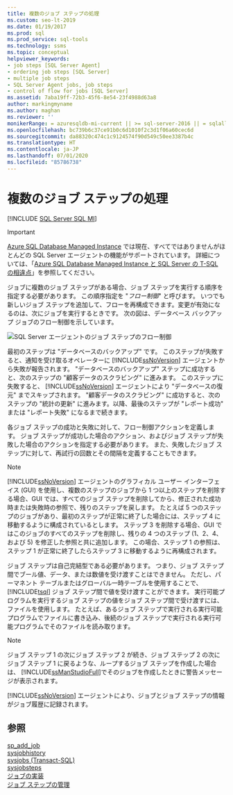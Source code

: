 ```yaml
---
title: 複数のジョブ ステップの処理
ms.custom: seo-lt-2019
ms.date: 01/19/2017
ms.prod: sql
ms.prod_service: sql-tools
ms.technology: ssms
ms.topic: conceptual
helpviewer_keywords:
- job steps [SQL Server Agent]
- ordering job steps [SQL Server]
- multiple job steps
- SQL Server Agent jobs, job steps
- control of flow for jobs [SQL Server]
ms.assetid: 7aba19ff-72b3-45f6-8e54-23f4988d63a8
author: markingmyname
ms.author: maghan
ms.reviewer: ''
monikerRange: = azuresqldb-mi-current || >= sql-server-2016 || = sqlallproducts-allversions
ms.openlocfilehash: bc739b6c37ce91b0c6d1010f2c3d1f06a60cec6d
ms.sourcegitcommit: da88320c474c1c9124574f90d549c50ee3387b4c
ms.translationtype: HT
ms.contentlocale: ja-JP
ms.lasthandoff: 07/01/2020
ms.locfileid: "85786738"
---
```

# <a name="handle-multiple-job-steps"></a>複数のジョブ ステップの処理
[!INCLUDE [SQL Server SQL MI](../../includes/applies-to-version/sql-asdbmi.md)]

> [!IMPORTANT]  
> [Azure SQL Database Managed Instance](https://docs.microsoft.com/azure/sql-database/sql-database-managed-instance) では現在、すべてではありませんがほとんどの SQL Server エージェントの機能がサポートされています。 詳細については、「[Azure SQL Database Managed Instance と SQL Server の T-SQL の相違点](https://docs.microsoft.com/azure/sql-database/sql-database-managed-instance-transact-sql-information#sql-server-agent)」を参照してください。

ジョブに複数のジョブ ステップがある場合、ジョブ ステップを実行する順序を指定する必要があります。 この順序指定を "*フロー制御*" と呼びます。 いつでも新しいジョブ ステップを追加して、フローを再構成できます。変更が有効になるのは、次にジョブを実行するときです。 次の図は、データベース バックアップ ジョブのフロー制御を示しています。  
  
![SQL Server エージェントのジョブ ステップのフロー制御](../../ssms/agent/media/dbflow01.gif "SQL Server エージェントのジョブ ステップのフロー制御")  
  
最初のステップは "データベースのバックアップ" です。 このステップが失敗すると、通知を受け取るオペレーターに [!INCLUDE[ssNoVersion](../../includes/ssnoversion-md.md)] エージェントから失敗が報告されます。 "データベースのバックアップ" ステップに成功すると、次のステップの "顧客データのスクラビング" に進みます。 このステップに失敗すると、 [!INCLUDE[ssNoVersion](../../includes/ssnoversion-md.md)] エージェントにより "データベースの復元" までスキップされます。 "顧客データのスクラビング" に成功すると、次のステップの "統計の更新" に進みます。以降、最後のステップが "レポート成功" または "レポート失敗" になるまで続きます。  
  
各ジョブ ステップの成功と失敗に対して、フロー制御アクションを定義します。 ジョブ ステップが成功した場合のアクション、およびジョブ ステップが失敗した場合のアクションを指定する必要があります。 また、失敗したジョブ ステップに対して、再試行の回数とその間隔を定義することもできます。  
  
> [!NOTE]  
> [!INCLUDE[ssNoVersion](../../includes/ssnoversion-md.md)] エージェントのグラフィカル ユーザー インターフェイス (GUI) を使用し、複数のステップのジョブから 1 つ以上のステップを削除する場合、GUI では、すべてのジョブ ステップを削除してから、修正された成功時または失敗時の参照で、残りのステップを戻します。 たとえば 5 つのステップのジョブがあり、最初のステップが正常に終了した場合には、ステップ 4 に移動するように構成されているとします。 ステップ 3 を削除する場合、GUI ではこのジョブのすべてのステップを削除し、残りの 4 つのステップ (1、2、4、および 5) を修正した参照と共に追加します。 この場合、ステップ 1 の参照は、ステップ 1 が正常に終了したらステップ 3 に移動するように再構成されます。  
  
ジョブ ステップは自己完結型である必要があります。 つまり、ジョブ ステップ間でブール値、データ、または数値を受け渡すことはできません。 ただし、パーマネント テーブルまたはグローバル一時テーブルを使用することで、 [!INCLUDE[tsql](../../includes/tsql-md.md)] ジョブ ステップ間で値を受け渡すことができます。 実行可能プログラムを実行するジョブ ステップの値をジョブ ステップ間で受け渡すには、ファイルを使用します。 たとえば、あるジョブ ステップで実行される実行可能プログラムでファイルに書き込み、後続のジョブ ステップで実行される実行可能プログラムでそのファイルを読み取ります。  
  
> [!NOTE]  
> ジョブ ステップ 1 の次にジョブ ステップ 2 が続き、ジョブ ステップ 2 の次にジョブ ステップ 1 に戻るような、ループするジョブ ステップを作成した場合は、 [!INCLUDE[ssManStudioFull](../../includes/ssmanstudiofull-md.md)]でそのジョブを作成したときに警告メッセージが表示されます。  
  
[!INCLUDE[ssNoVersion](../../includes/ssnoversion-md.md)] エージェントにより、ジョブとジョブ ステップの情報がジョブ履歴に記録されます。  
  
## <a name="see-also"></a>参照  
[sp_add_job](../../relational-databases/system-stored-procedures/sp-add-job-transact-sql.md)  
[sysjobhistory](../../relational-databases/system-tables/dbo-sysjobhistory-transact-sql.md)  
[sysjobs (Transact-SQL)](https://msdn.microsoft.com/e244a6a5-54c2-47a6-8039-dd1852b0ae59)  
[sysjobsteps](../../relational-databases/system-tables/dbo-sysjobsteps-transact-sql.md)  
[ジョブの実装](../../ssms/agent/implement-jobs.md)  
[ジョブ ステップの管理](../../ssms/agent/manage-job-steps.md)  
  
